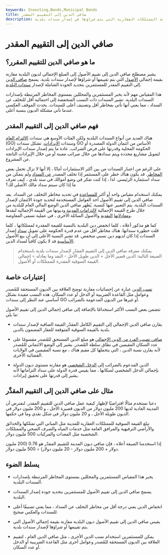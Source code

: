 ```yaml
---
keywords: Investing,Bonds,Municipal Bonds
title: صافي الدين إلى التقييم المقدر
description: يقيس صافي الدين إلى تقييم الأصول صافي دين البلدية مقارنة بقيمة الممتلكات العقارية التي يتم شراؤها في إصدار سندات بلدية.
---
```


# صافي الدين إلى التقييم المقدر
## ما هو صافي الدين للتقييم المقرر؟

يشير مصطلح صافي الدين إلى تقييم الأصول إلى المبلغ الإجمالي لديون البلدية مقارنة بقيمة إجمالي [الأصول](/asset) التي يتم تقييمها أو شراؤها لإصدار سندات بلدية. يسمح [صافي الدين](/netdebt) إلى التقييم المقدر للمستثمرين بتحديد الجودة الشاملة لإصدار [سندات البلدية](/municipalbond).

هذا المقياس مهم لأنه يخبر المستثمرين والمحللين بمستوى المخاطر المرتبطة بإصدارات السندات البلدية. تشير السندات ذات النسب المنخفضة إلى احتمالية أقل للتخلف عن السداد ، مما يعني أنها تأتي بمخاطر أقل وتصنيف أعلى للسندات. يحدث الموقف العكسي عندما تأتي مشكلة الديون بنسبة أعلى.

## فهم صافي الدين إلى التقييم المقدر

هناك العديد من أنواع السندات البلدية ولكن الفئات الأوسع هي سندات [الالتزام العام](/generalobligationbond) (GO) وسندات [الإيرادات](/revenuebond). تشكل سندات GO الأساس من ائتمان الدولة المصدرة أو الحكومة المحلية وقدرتها على فرض الضرائب. عادة ما يتم إصدار سندات الإيرادات لتمويل مشاريع محددة ويتم سدادها من خلال ضرائب معينة أو من خلال الإيرادات الناتجة عن المشروع.

على الرغم من اعتبار السندات من بين أكثر الاستثمارات أمانًا ، إلا أنها لا تزال تحمل بعض [المخاطر](/risk). قد يكون هناك خطر على المستثمر إذا تخلف المصدر [عن السداد](/default2) ولم يتمكن من سداد استثماره الرئيسي. لذا ، إذا كنت تفكر في وضع أموالك في سند بلدي ، كيف تعرف ما إذا كان سيتم سداد مالك الأصلي لك؟

يمكنك استخدام مقياس واحد أو أكثر [للمساعدة](/metrics) في تحديد مخاطر التخلف عن السداد. يعد صافي الدين إلى تقييم الأصول أحد العوامل المستخدمة لتحديد جودة الائتمان لإصدار السندات البلدية. يتم التعبير عنها كنسبة. يُظهر صافي الدين الوضع المالي العام للبلدية من خلال طرح القيمة الإجمالية [لالتزامات المدينة](/obligation) وديونها من القيمة الإجمالية لنقدها [ومعادلاتها](/debt) [النقدية](/cashequivalents) والأصول السائلة الأخرى ، في عملية تسمى المعاوضة.

كما هو مذكور أعلاه ، كلما انخفض دين البلدية بالنسبة للقيمة المقدرة لممتلكاتها ، كلما قلت خطورة سنداتها. هناك مخاطر أقل من عدم قدرة الحكومة على تمويل [سداد](/repayment) إصدار السندات إذا كان لديهم دين نسبي منخفض. قد تشير النسبة الأعلى إلى أن بيع الأصول [الأساسية](/underlying) قد لا يكون كافياً لسداد الدين.

> يمكنك معرفة صافي الدين إلى التقييم المقدّر لإصدار سندات بلدية باستخدام الصيغة التالية: الدين قصير الأجل + الدين طويل الأجل - النقد وما يعادله ÷ إجمالي القيمة السوقية المقدرة للممتلكات أو الأصول.

>

## إعتبارات خاصة

[نسب الدين](/debtratio) عبارة عن إحصائيات مقارنة توضح العلاقة بين الديون المستحقة للمُصدر وعوامل مثل القاعدة الضريبية أو الدخل أو عدد السكان. هذه النسب مفيدة بشكل أساسي عند النظر إلى سندات GO أو غيرها من الديون المدعومة بالضرائب.

تتضمن بعض النسب الأكثر استخدامًا بالإضافة إلى صافي إجمالي الدين إلى تقييم الأصول ما يلي:

- يقارن صافي الدين الإجمالي إلى التقييم الكامل المقدّر القيمة الصافية لإصدار سندات بلدية بالقيمة السوقية المتوقعة للعقار المضمون بالدين.

- [صافي نصيب الفرد من الدين الإجمالي](/netdebtpercapita) هو مبلغ الدين المستحق للمُصدر مقسومًا على عدد السكان المقيمين في نطاق سلطة المُصدر. يشير إلى الوضع الائتماني للمُصدر لأنه يقارن نسبة الدين ، التي يتحملها كل مقيم هناك ، مع نسبة المقيمين في الولايات القضائية الأخرى.

- الدين المدعوم بالضرائب إلى [الدخل الشخصي](/personalincome) هو مقارنة مستوى ديون الدولة بإجمالي الدخل الشخصي لسكانها ، مما يقيس قدرة الدولة على سداد التزاماتها لأنه يشير إلى قدرتها على تحقيق إيرادات.

## مثال على صافي الدين إلى التقييم المقدَّر

دعنا نستخدم مثالًا افتراضيًا لإظهار كيفية عمل صافي الدين للتقييم المقدر. لنفترض أن المدينة العادية لديها 200 مليون دولار من الديون قصيرة الأجل ، و 200 مليون دولار في الديون طويلة الأجل ، و 20 مليون دولار في شكل نقدي وما في حكمها.

تبلغ القيمة السوقية للممتلكات العقارية للمدينة مثل المباني التي تمتلكها والحدائق والأراضي الترفيهية والمرافق العامة مثل خدمات المياه والصرف الصحي والممتلكات الشخصية مثل المعدات والمركبات 500 مليون دولار.

إذا استخدمنا الصيغة أعلاه ، فإن صافي ديون المدينة للتقييم المقدّر هو 0.76 (200 مليون دولار + 200 مليون دولار - 20 مليون دولار) ÷ 500 مليون دولار.

## يسلط الضوء

- يخبر هذا المقياس المستثمرين والمحللين بمستوى المخاطر المرتبطة بإصدارات السندات البلدية.

- يسمح صافي الدين إلى تقييم الأصول للمستثمرين بتحديد جودة إصدار السندات البلدية.

- انخفاض الدين يعني درجة أقل من مخاطر التخلف عن السداد ، مما يعني تصنيفًا أعلى للسندات والعكس صحيح.

- يقيس صافي الدين إلى تقييم الأصول ديون البلدية مقارنة بقيمة إجمالي الأصول التي يتم تقييمها أو شراؤها لإصدار سندات بلدية.

- يمكن للمستثمرين استخدام نسب الدين الأخرى ، مثل صافي الدين العام ، لتقييم العلاقة بين الديون المستحقة للمُصدر وعوامل أخرى مثل القاعدة الضريبية أو الدخل أو عدد السكان.

